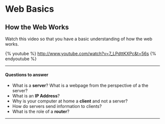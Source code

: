 # Web Basics  

## How the Web Works

Watch this video so that you have a basic understanding of how the web works.

{% youtube %}
http://www.youtube.com/watch?v=7_LPdttKXPc&t=56s
{% endyoutube %}

---
#### Questions to answer

- What is a **server**? What is a webpage from the perspective of a the server?
- What is an **IP Address**?
- Why is your computer at home a **client** and not a server?
- How do servers send information to clients?
- What is the role of a **router**?
---

